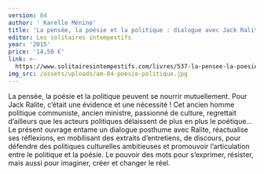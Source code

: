 ```yaml
---
version: 84
author: ' Karelle Ménine'
title: 'La pensée, la poésie et la politique : dialogue avec Jack Ralite'
editor: Les solitaires intempestifs
year: '2015'
price: '14,50 €'
link: >-
  https://www.solitairesintempestifs.com/livres/537-la-pensee-la-poesie-et-le-politique-dialogue-avec-jack-ralite-9782846814317.html
img_src: /assets/uploads/am-84-poesie-politique.jpg
---
```

La pensée, la poésie et la politique peuvent se nourrir mutuellement.
 Pour Jack Ralite, c’était une évidence et une nécessité
 ! Cet ancien homme politique communiste, ancien ministre,
 passionné de culture, regrettait d’ailleurs que les acteurs
 politiques délaissent de plus en plus le poétique… Le présent
 ouvrage entame un dialogue posthume avec Ralite, réactualise
 ses réflexions, en mobilisant des extraits d’entretiens, de
 discours, pour défendre des politiques culturelles ambitieuses
 et promouvoir l’articulation entre le politique et la poésie. Le
 pouvoir des mots pour s’exprimer, résister, mais aussi pour
 imaginer, créer et changer le réel.
